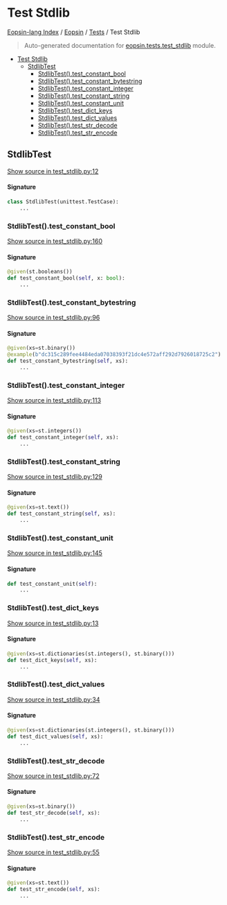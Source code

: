 # Test Stdlib

[Eopsin-lang Index](../../README.md#eopsin-lang-index) /
[Eopsin](../index.md#eopsin) /
[Tests](./index.md#tests) /
Test Stdlib

> Auto-generated documentation for [eopsin.tests.test_stdlib](https://github.com/ImperatorLang/eopsin/blob/main/eopsin/tests/test_stdlib.py) module.

- [Test Stdlib](#test-stdlib)
  - [StdlibTest](#stdlibtest)
    - [StdlibTest().test_constant_bool](#stdlibtest()test_constant_bool)
    - [StdlibTest().test_constant_bytestring](#stdlibtest()test_constant_bytestring)
    - [StdlibTest().test_constant_integer](#stdlibtest()test_constant_integer)
    - [StdlibTest().test_constant_string](#stdlibtest()test_constant_string)
    - [StdlibTest().test_constant_unit](#stdlibtest()test_constant_unit)
    - [StdlibTest().test_dict_keys](#stdlibtest()test_dict_keys)
    - [StdlibTest().test_dict_values](#stdlibtest()test_dict_values)
    - [StdlibTest().test_str_decode](#stdlibtest()test_str_decode)
    - [StdlibTest().test_str_encode](#stdlibtest()test_str_encode)

## StdlibTest

[Show source in test_stdlib.py:12](https://github.com/ImperatorLang/eopsin/blob/main/eopsin/tests/test_stdlib.py#L12)

#### Signature

```python
class StdlibTest(unittest.TestCase):
    ...
```

### StdlibTest().test_constant_bool

[Show source in test_stdlib.py:160](https://github.com/ImperatorLang/eopsin/blob/main/eopsin/tests/test_stdlib.py#L160)

#### Signature

```python
@given(st.booleans())
def test_constant_bool(self, x: bool):
    ...
```

### StdlibTest().test_constant_bytestring

[Show source in test_stdlib.py:96](https://github.com/ImperatorLang/eopsin/blob/main/eopsin/tests/test_stdlib.py#L96)

#### Signature

```python
@given(xs=st.binary())
@example(b"dc315c289fee4484eda07038393f21dc4e572aff292d7926018725c2")
def test_constant_bytestring(self, xs):
    ...
```

### StdlibTest().test_constant_integer

[Show source in test_stdlib.py:113](https://github.com/ImperatorLang/eopsin/blob/main/eopsin/tests/test_stdlib.py#L113)

#### Signature

```python
@given(xs=st.integers())
def test_constant_integer(self, xs):
    ...
```

### StdlibTest().test_constant_string

[Show source in test_stdlib.py:129](https://github.com/ImperatorLang/eopsin/blob/main/eopsin/tests/test_stdlib.py#L129)

#### Signature

```python
@given(xs=st.text())
def test_constant_string(self, xs):
    ...
```

### StdlibTest().test_constant_unit

[Show source in test_stdlib.py:145](https://github.com/ImperatorLang/eopsin/blob/main/eopsin/tests/test_stdlib.py#L145)

#### Signature

```python
def test_constant_unit(self):
    ...
```

### StdlibTest().test_dict_keys

[Show source in test_stdlib.py:13](https://github.com/ImperatorLang/eopsin/blob/main/eopsin/tests/test_stdlib.py#L13)

#### Signature

```python
@given(xs=st.dictionaries(st.integers(), st.binary()))
def test_dict_keys(self, xs):
    ...
```

### StdlibTest().test_dict_values

[Show source in test_stdlib.py:34](https://github.com/ImperatorLang/eopsin/blob/main/eopsin/tests/test_stdlib.py#L34)

#### Signature

```python
@given(xs=st.dictionaries(st.integers(), st.binary()))
def test_dict_values(self, xs):
    ...
```

### StdlibTest().test_str_decode

[Show source in test_stdlib.py:72](https://github.com/ImperatorLang/eopsin/blob/main/eopsin/tests/test_stdlib.py#L72)

#### Signature

```python
@given(xs=st.binary())
def test_str_decode(self, xs):
    ...
```

### StdlibTest().test_str_encode

[Show source in test_stdlib.py:55](https://github.com/ImperatorLang/eopsin/blob/main/eopsin/tests/test_stdlib.py#L55)

#### Signature

```python
@given(xs=st.text())
def test_str_encode(self, xs):
    ...
```